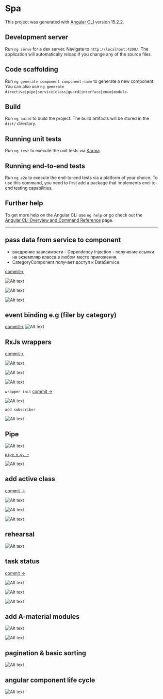 # Spa

This project was generated with [Angular CLI](https://github.com/angular/angular-cli) version 15.2.2.

## Development server

Run `ng serve` for a dev server. Navigate to `http://localhost:4200/`. The application will automatically reload if you change any of the source files.

## Code scaffolding

Run `ng generate component component-name` to generate a new component. You can also use `ng generate directive|pipe|service|class|guard|interface|enum|module`.

## Build

Run `ng build` to build the project. The build artifacts will be stored in the `dist/` directory.

## Running unit tests

Run `ng test` to execute the unit tests via [Karma](https://karma-runner.github.io).

## Running end-to-end tests

Run `ng e2e` to execute the end-to-end tests via a platform of your choice. To use this command, you need to first add a package that implements end-to-end testing capabilities.

## Further help

To get more help on the Angular CLI use `ng help` or go check out the [Angular CLI Overview and Command Reference](https://angular.io/cli) page.

---

## pass data from service to component

- внедрение зависимости - Dependency Injection - получение ссылки на экземпляр класса в любом месте приложения.
- CategoryComponent получает доступ к DataService

[commit→](https://github.com/viktishchenko/ang-test/commit/b1102b7ec4896c39d698aa6a326eaf4f9ab89797)

![Alt text](src/assets/readmeAssets/pass-data-from-service.png)

![Alt text](src/assets/readmeAssets/directives.png)

![Alt text](src/assets/readmeAssets/component-directive.png)

## event binding e.g (filer by category)

[commit→](https://github.com/viktishchenko/ang-test/commit/9ba75ee27ebba4befaf633f51babed2789d6389c)
![Alt text](src/assets/readmeAssets/event-binding.png)

## RxJs wrappers

[commit→](https://github.com/viktishchenko/ang-test/commit/7cdd9621715110ea418ec9754806c0953d6ff233)

![Alt text](src/assets/readmeAssets/RxJs-objects.png)

![Alt text](src/assets/readmeAssets/rxjs-explain.png)

![Alt text](src/assets/readmeAssets/data-recipe.png)

`wrapper init`
[commit →](https://github.com/viktishchenko/ang-test/commit/6aef30ea96006b6fb5adf8aba68eab96e6fc206e)

![Alt text](src/assets/readmeAssets/subject-rx-wrapper.png)

`add subscriber`

![Alt text](src/assets/readmeAssets/rxjs-subscriber.png)

## Pipe

![Alt text](src/assets/readmeAssets/add-pipe.png)

[`pipe e.g. →`](https://angular.io/api/common/DatePipe)

![Alt text](src/assets/readmeAssets/pipe-eg.png)

## add active class

[commit →](https://github.com/viktishchenko/ang-test/commit/2cfb35166cfd2d52cba6ccba5fb1d0536e0e99c2)

![Alt text](src/assets/readmeAssets/atribute-derective.png)

![Alt text](src/assets/readmeAssets/add-active-class.png)

![Alt text](src/assets/readmeAssets/add-active-class-logic.png)

## rehearsal

![Alt text](src/assets/readmeAssets/rehearsal.png)

## task status

[commit →](https://github.com/viktishchenko/ang-test/commit/80d43a7bb234be8a92a00ae133db3d0c024f2e31)

![Alt text](src/assets/readmeAssets/task-status.png)

![Alt text](src/assets/readmeAssets/toggle-class.png)

![Alt text](src/assets/readmeAssets/toggle.png)

## add A-material modules

![Alt text](src/assets/readmeAssets/a-material-modules.png)

![Alt text](src/assets/readmeAssets/mat-table-eg.png)

## pagination & basic sorting

![Alt text](src/assets/readmeAssets/data-sort-pagination.png)

## angular component life cycle

![Alt text](src/assets/readmeAssets/life-cycle.png)
